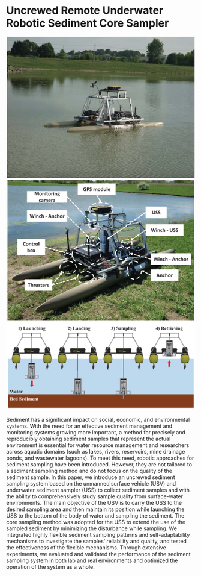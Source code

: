 # Uncrewed Remote Underwater Robotic Sediment Core Sampler
<p align="center">
<img src="/media/Unmanned_Sediment_Sampling_System_main.jpg" width="500" >
<img src="/media/USV_component_new-1.png" width="500" >
<img src="/media/Sediment_sampling_procedure-1.png" width="1000" >
</p>

Sediment has a significant impact on social, economic, and environmental systems. With the need for an effective sediment management and monitoring systems growing more important, a method for precisely and reproducibly obtaining sediment samples that represent the actual environment is essential for water resource management and researchers across aquatic domains (such as lakes, rivers, reservoirs, mine drainage ponds, and wastewater lagoons). To meet this need, robotic approaches for sediment sampling have been introduced. However, they are not tailored to a sediment sampling method and do not focus on the quality of the sediment sample. In this paper, we introduce an uncrewed sediment sampling system based on the unmanned surface vehicle (USV) and underwater sediment sampler (USS) to collect sediment samples and with the ability to comprehensively study sample quality from surface-water environments. The main objective of the USV is to carry the USS to the desired sampling area and then maintain its position while launching the USS to the bottom of the body of water and sampling the sediment. The core sampling method was adopted for the USS to extend the use of the sampled sediment by minimizing the disturbance while sampling. We integrated highly flexible sediment sampling patterns and self-adaptability mechanisms to investigate the samples’ reliability and quality, and tested the effectiveness of the flexible mechanisms. Through extensive experiments, we evaluated and validated the performance of the sediment sampling system in both lab and real environments and optimized the operation of the system as a whole.
